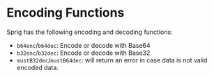 # Encoding Functions

Sprig has the following encoding and decoding functions:

- `b64enc`/`b64dec`: Encode or decode with Base64
- `b32enc`/`b32dec`: Encode or decode with Base32
- `mustB32dec`/`mustB64dec`: will return an error in case data is not valid encoded data.
